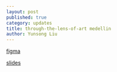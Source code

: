 ```yaml
---
layout: post
published: true
category: updates
title: through-the-lens-of-art medellin
author: Yunsong Liu
---
```

[figma](https://www.figma.com/file/dB6ouxLPhl0h6yboZUPQ1R/through-the-lens-of-art?node-id=1%3A58) 

[slides](https://docs.google.com/presentation/d/1o2RMiTyaeAWpB7rJMr1JaW-FtxwPJFLgavHAL_mBhmQ/edit#slide=id.g122ae2e61d5_0_35)
